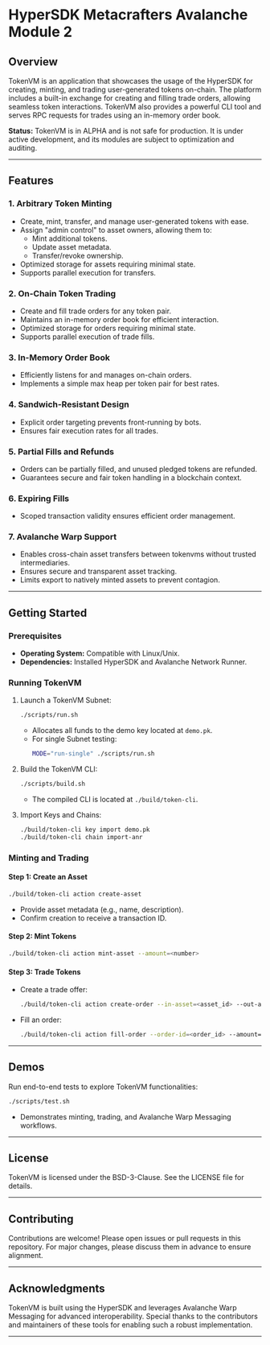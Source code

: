 # HyperSDK Metacrafters Avalanche Module 2

## Overview
TokenVM is an application that showcases the usage of the HyperSDK for creating, minting, and trading user-generated tokens on-chain. The platform includes a built-in exchange for creating and filling trade orders, allowing seamless token interactions. TokenVM also provides a powerful CLI tool and serves RPC requests for trades using an in-memory order book.

**Status:** TokenVM is in ALPHA and is not safe for production. It is under active development, and its modules are subject to optimization and auditing.

---

## Features

### 1. Arbitrary Token Minting
- Create, mint, transfer, and manage user-generated tokens with ease.
- Assign "admin control" to asset owners, allowing them to:
  - Mint additional tokens.
  - Update asset metadata.
  - Transfer/revoke ownership.
- Optimized storage for assets requiring minimal state.
- Supports parallel execution for transfers.

### 2. On-Chain Token Trading
- Create and fill trade orders for any token pair.
- Maintains an in-memory order book for efficient interaction.
- Optimized storage for orders requiring minimal state.
- Supports parallel execution of trade fills.

### 3. In-Memory Order Book
- Efficiently listens for and manages on-chain orders.
- Implements a simple max heap per token pair for best rates.

### 4. Sandwich-Resistant Design
- Explicit order targeting prevents front-running by bots.
- Ensures fair execution rates for all trades.

### 5. Partial Fills and Refunds
- Orders can be partially filled, and unused pledged tokens are refunded.
- Guarantees secure and fair token handling in a blockchain context.

### 6. Expiring Fills
- Scoped transaction validity ensures efficient order management.

### 7. Avalanche Warp Support
- Enables cross-chain asset transfers between tokenvms without trusted intermediaries.
- Ensures secure and transparent asset tracking.
- Limits export to natively minted assets to prevent contagion.

---

## Getting Started

### Prerequisites
- **Operating System:** Compatible with Linux/Unix.
- **Dependencies:** Installed HyperSDK and Avalanche Network Runner.

### Running TokenVM
1. Launch a TokenVM Subnet:
   ```bash
   ./scripts/run.sh
   ```
   - Allocates all funds to the demo key located at `demo.pk`.
   - For single Subnet testing:
     ```bash
     MODE="run-single" ./scripts/run.sh
     ```

2. Build the TokenVM CLI:
   ```bash
   ./scripts/build.sh
   ```
   - The compiled CLI is located at `./build/token-cli`.

3. Import Keys and Chains:
   ```bash
   ./build/token-cli key import demo.pk
   ./build/token-cli chain import-anr
   ```

### Minting and Trading
#### Step 1: Create an Asset
```bash
./build/token-cli action create-asset
```
- Provide asset metadata (e.g., name, description).
- Confirm creation to receive a transaction ID.

#### Step 2: Mint Tokens
```bash
./build/token-cli action mint-asset --amount=<number>
```

#### Step 3: Trade Tokens
- Create a trade offer:
  ```bash
  ./build/token-cli action create-order --in-asset=<asset_id> --out-asset=<asset_id> --rate=<rate>
  ```
- Fill an order:
  ```bash
  ./build/token-cli action fill-order --order-id=<order_id> --amount=<amount>
  ```

---

## Demos
Run end-to-end tests to explore TokenVM functionalities:
```bash
./scripts/test.sh
```
- Demonstrates minting, trading, and Avalanche Warp Messaging workflows.

---

## License
TokenVM is licensed under the BSD-3-Clause. See the LICENSE file for details.

---

## Contributing
Contributions are welcome! Please open issues or pull requests in this repository. For major changes, please discuss them in advance to ensure alignment.

---

## Acknowledgments
TokenVM is built using the HyperSDK and leverages Avalanche Warp Messaging for advanced interoperability. Special thanks to the contributors and maintainers of these tools for enabling such a robust implementation.

---
